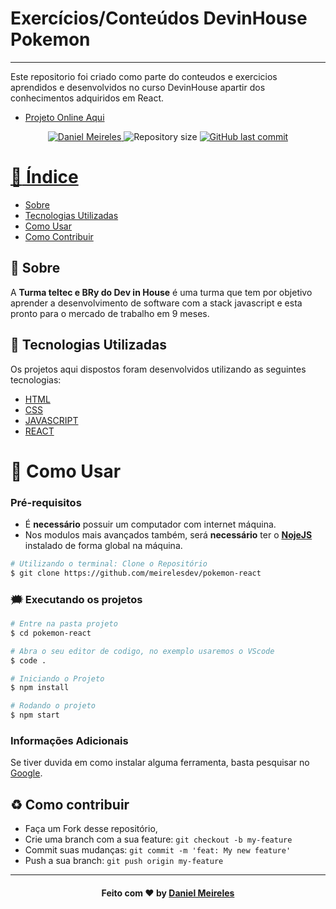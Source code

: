 # Exercícios/Conteúdos DevinHouse Pokemon
---

Este repositorio foi criado como parte do conteudos e exercicios aprendidos e desenvolvidos no curso DevinHouse apartir dos conhecimentos adquiridos em React.

- [Projeto Online Aqui](https://meirelesdev.github.io/pokemon-react/)
<p align="center">	
   <a href="https://www.linkedin.com/in/developer-danielmn/">
      <img alt="Daniel Meireles" src="https://img.shields.io/badge/-Daniel Meireles-0080000?style=flat&logo=Linkedin&logoColor=white" />
   </a>
  <img alt="Repository size" src="https://img.shields.io/github/languages/code-size/meirelesdev/pokemon-react?color=0080000label=repo%20size">


  <a href="https://github.com/meirelesdev/pokemon-react/commits/main">
    <img alt="GitHub last commit" src="https://img.shields.io/github/last-commit/meirelesdev/pokemon-react?color=0080000">
</p>

# :pushpin: Índice

- [Sobre](#sobre)
- [Tecnologias Utilizadas](#tecnologias-utilizadas)
- [Como Usar](#como-usar)
- [Como Contribuir](#como-contribuir)

<a id="sobre"></a>

## :bookmark: Sobre

A <strong>Turma teltec e BRy do Dev in House</strong> é uma turma que tem por objetivo aprender a desenvolvimento de software com a stack javascript e esta pronto para o mercado de trabalho em 9 meses.

<a id="tecnologias-utilizadas"></a>

## :rocket: Tecnologias Utilizadas

Os projetos aqui dispostos foram desenvolvidos utilizando as seguintes tecnologias:

- [HTML](https://www.w3schools.com/html/default.asp)
- [CSS](https://www.w3schools.com/css/default.asp)
- [JAVASCRIPT](https://www.w3schools.com/js/default.asp)
- [REACT](https://pt-br.reactjs.org/docs/getting-started.html)
 
<a id="como-usar"></a>

# :construction_worker: Como Usar

### **Pré-requisitos**

  - É **necessário** possuir um computador com internet máquina.
  - Nos modulos mais avançados também, será **necessário** ter o **[NojeJS](https://nodejs.org/en/)** instalado de forma global na máquina.

```bash
# Utilizando o terminal: Clone o Repositório
$ git clone https://github.com/meirelesdev/pokemon-react
```
### :right_anger_bubble: Executando os projetos

```bash
# Entre na pasta projeto
$ cd pokemon-react

# Abra o seu editor de codigo, no exemplo usaremos o VScode
$ code .

# Iniciando o Projeto
$ npm install

# Rodando o projeto
$ npm start

```
### Informações Adicionais
Se tiver duvida em como instalar alguma ferramenta, basta pesquisar no [Google](https://google.com).

<a id="como-contribuir"></a>

## :recycle: Como contribuir

- Faça um Fork desse repositório,
- Crie uma branch com a sua feature: `git checkout -b my-feature`
- Commit suas mudanças: `git commit -m 'feat: My new feature'`
- Push a sua branch: `git push origin my-feature`

---

<h4 align="center">
    Feito com ❤️ by <a href="https://www.linkedin.com/in/developer-danielmn/" target="_blank">Daniel Meireles</a>
</h4>